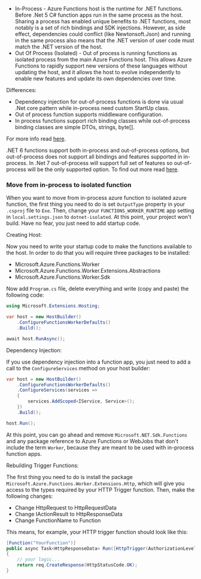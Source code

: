* In-Process - Azure Functions host is the runtime for .NET functions. Before .Net 5 C# function apps run in the same process as the host. Sharing a process has enabled unique benefits to .NET functions, most notably is a set of rich bindings and SDK injections. However, as side effect, dependencies could conflict (like Newtonsoft.Json) and running in the same process also means that the .NET version of user code must match the .NET version of the host.
* Out Of Process (Isolated) - Out of process is running functions as isolated process from the main Azure Functions host. This allows Azure Functions to rapidly support new versions of these languages without updating the host, and it allows the host to evolve independently to enable new features and update its own dependencies over time.

Differences:

* Dependency injection for out-of-process functions is done via usual .Net core pattern while in-process need custom StartUp class.
* Out of process function supports middleware configuration.
* In process functions support rich binding classes while out-of-process binding classes are simple DTOs, strings, byte[].

For more info read [here](https://docs.microsoft.com/en-us/azure/azure-functions/dotnet-isolated-process-guide?tabs=browser&pivots=development-environment-vs#differences-with-net-class-library-functions).

.NET 6 functions support both in-process and out-of-process options, but out-of-process does not support all bindings and features supported in in-process.
In .Net 7 out-of-process will support full set of features so out-of-process will be the only supported option. To find out more read [here](https://techcommunity.microsoft.com/t5/apps-on-azure-blog/net-on-azure-functions-roadmap/ba-p/2197916).

### Move from in-process to isolated function

When you want to move from in-process azure function to isolated azure function, the first thing you need to do is set ``OutputType`` property in your ``.csproj`` file to ``Exe``. Then, change your ``FUNCTIONS_WORKER_RUNTIME`` app setting in ``local.settings.json`` to ``dotnet-isolated``. At this point, your project won't build. Have no fear, you just need to add startup code.

Creating Host:

Now you need to write your startup code to make the functions available to the host. In order to do that you will require three packages to be installed:
 
* Microsoft.Azure.Functions.Worker 
* Microsoft.Azure.Functions.Worker.Extensions.Abstractions 
* Microsoft.Azure.Functions.Worker.Sdk

Now add ``Program.cs`` file, delete everything and write (copy and paste) the following code:

```c#
using Microsoft.Extensions.Hosting;

var host = new HostBuilder()
    .ConfigureFunctionsWorkerDefaults()
    .Build();

await host.RunAsync();
```

Dependency Injection:

If you use dependency injection into a function app, you just need to add a call to the ``ConfigureServices`` method on your host builder:

```c#
var host = new HostBuilder()
    .ConfigureFunctionsWorkerDefaults()
    .ConfigureServices(services =>
    {
        services.AddScoped<IService, Service>();
    })
    .Build();

host.Run();
```

At this point, you can go ahead and remove ``Microsoft.NET.Sdk.Functions`` and any package reference to Azure Functions or WebJobs that don't include the term ``Worker``, because they are meant to be used with in-process function apps.

Rebuilding Trigger Functions:

The first thing you need to do is install the package ``Microsoft.Azure.Functions.Worker.Extensions.Http``, which will give you access to the types required by your HTTP Trigger function. Then, make the following changes:

* Change HttpRequest to HttpRequestData
* Change IActionResult to HttpResponseData
* Change FunctionName to Function

This means, for example, your HTTP trigger function should look like this:

```c#
[Function("YourFunction")]
public async Task<HttpResponseData> Run([HttpTrigger(AuthorizationLevel.Function, "get", "post")] HttpRequestData req)
{
    // your logic...
	return req.CreateResponse(HttpStatusCode.OK);
}
```
